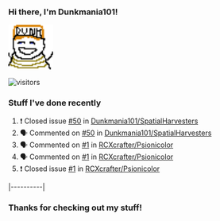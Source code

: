 ### Hi there, I'm Dunkmania101\!
![profile-pic](images/dunkie.png)

![visitors](https://visitor-badge-reloaded.herokuapp.com/badge?page_id=Dunkmania101.Dunkmania101&color=00cf00)

### Stuff I've done recently
<!--START_SECTION:activity-->
1. ❗️ Closed issue [#50](https://github.com/Dunkmania101/SpatialHarvesters/issues/50) in [Dunkmania101/SpatialHarvesters](https://github.com/Dunkmania101/SpatialHarvesters)
2. 🗣 Commented on [#50](https://github.com/Dunkmania101/SpatialHarvesters/issues/50) in [Dunkmania101/SpatialHarvesters](https://github.com/Dunkmania101/SpatialHarvesters)
3. 🗣 Commented on [#1](https://github.com/RCXcrafter/Psionicolor/issues/1) in [RCXcrafter/Psionicolor](https://github.com/RCXcrafter/Psionicolor)
4. 🗣 Commented on [#1](https://github.com/RCXcrafter/Psionicolor/issues/1) in [RCXcrafter/Psionicolor](https://github.com/RCXcrafter/Psionicolor)
5. ❗️ Closed issue [#1](https://github.com/RCXcrafter/Psionicolor/issues/1) in [RCXcrafter/Psionicolor](https://github.com/RCXcrafter/Psionicolor)
<!--END_SECTION:activity-->
|----------|
### Thanks for checking out my stuff\!
